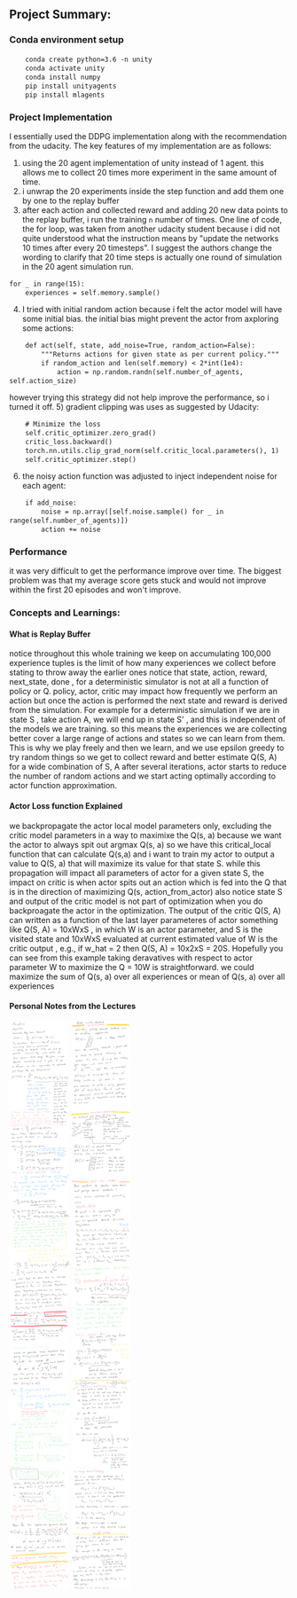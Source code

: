 ## Project Summary:
### Conda environment setup 
```buildoutcfg
    conda create python=3.6 -n unity
    conda activate unity
    conda install numpy
    pip install unityagents
    pip install mlagents
```
### Project Implementation 
I essentially used the DDPG implementation along with the recommendation from the udacity. 
The key features of my implementation are as follows:
1) using the 20 agent implementation of unity instead of 1 agent. 
this allows me to collect 20 times more experiment in the same amount of time.
2) i unwrap the 20 experiments inside the step function and add them one by one to the replay buffer
3) after each action and collected reward and adding 20 new data points to the replay buffer,
i run the training `n` number of times. One line of code, the for loop, was taken from another udacity student because i
did not quite understood what the instruction means by "update the networks 10 times after every 20 timesteps".
I suggest the authors change the wording to clarify that 20 time steps is actually one round of simulation
in the 20 agent simulation run. 
```
for _ in range(15):
    experiences = self.memory.sample()
```         
4) I tried with initial random action because i felt the actor model will have some initial bias.
the initial bias might prevent the actor from axploring some actions:
```
    def act(self, state, add_noise=True, random_action=False):
        """Returns actions for given state as per current policy."""
        if random_action and len(self.memory) < 2*int(1e4):
            action = np.random.randn(self.number_of_agents, self.action_size)
```
however trying this strategy did not help improve the performance, so i turned it off. 
5) gradient clipping was uses as suggested by Udacity:
```
    # Minimize the loss
    self.critic_optimizer.zero_grad()
    critic_loss.backward()
    torch.nn.utils.clip_grad_norm(self.critic_local.parameters(), 1)
    self.critic_optimizer.step()
```
6) the noisy action function was adjusted to inject independent noise for each agent:
```
    if add_noise:
        noise = np.array([self.noise.sample() for _ in range(self.number_of_agents)])
        action += noise
```

### Performance
it was very difficult to get the performance improve over time. The biggest problem was that my average score gets stuck and would not improve within the first 20
episodes and won't improve. 

### Concepts and Learnings:
#### What is Replay Buffer 
notice throughout this whole training we keep on accumulating 100,000 experience tuples 
is the limit of how many experiences we collect before stating to throw away the earlier ones
notice that state, action, reward, next_state, done , for a deterministic simulator
is not at all a function of policy or Q. policy, actor, critic may impact how frequently
we perform an action but once the action is performed the next state and reward is derived from the
simulation. For example for a deterministic simulation if we are in state S , take action A, we will
end up in state S' , and this is independent of the models we are training.
so this means the experiences we are collecting better cover a large range of actions and states
so we can learn from them. This is why we play freely and then we learn, and we use epsilon greedy to try
random things so we get to collect reward and better estimate Q(S, A) for a wide combination of S, A
after several iterations, actor starts to reduce the number of random actions and we start acting
optimally according to actor function approximation.


#### Actor Loss function Explained 
we backpropagate the actor local model parameters only, excluding the critic model parameters
in a way to maximixe the Q(s, a) because we want the actor to always spit out argmax Q(s, a)
so we have this critical_local function that can calculate Q(s,a) and i want to train my actor
to output a value to Q(S, a) that will maximize its value for that state S.
while this propagation will impact all parameters of actor for a given state S,
the impact on critic is when actor spits out
an action which is fed into the Q that is in the direction of maximizing Q(s, action_from_actor)
also notice state S and output of the critic model is not part of optimization
when you do backproagate the actor in the optimization. The output of the critic Q(S, A) can
written as a function of the last layer parameteres of actor something like Q(S, A) = 10xWxS ,
in which W is an actor parameter, and S is the visited state and 10xWxS evaluated at current estimated
value of W is the critic output
, e.g., if w_hat = 2 then Q(S, A) = 10x2xS = 20S. Hopefully you can see from this example taking deravatives
with respect to actor parameter W to maximize the Q = 10W is straightforward. 
we could maximize the sum of Q(s, a) over all experiences or mean of Q(s, a) over all experiences

#### Personal Notes from the Lectures
![reinforce](./images/reinforce.png)
![actor_critic](./images/actor_critic.png)